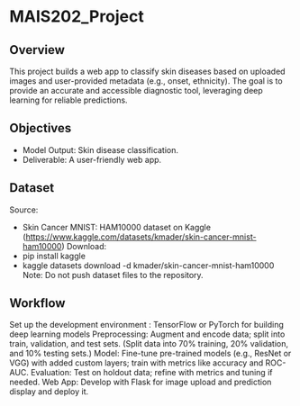 # MAIS202_Project

## Overview

This project builds a web app to classify skin diseases based on uploaded images and user-provided metadata (e.g., onset, ethnicity). The goal is to provide an accurate and accessible diagnostic tool, leveraging deep learning for reliable predictions.

## Objectives

- Model Output: Skin disease classification.
- Deliverable: A user-friendly web app.

## Dataset

Source: 
- Skin Cancer MNIST: HAM10000 dataset on Kaggle (https://www.kaggle.com/datasets/kmader/skin-cancer-mnist-ham10000)
Download:
- pip install kaggle
- kaggle datasets download -d kmader/skin-cancer-mnist-ham10000
Note: Do not push dataset files to the repository.

## Workflow

Set up the development environment : TensorFlow or PyTorch for building deep learning models
Preprocessing: Augment and encode data; split into train, validation, and test sets. (Split data into 70% training, 20% validation, and 10% testing sets.)
Model: Fine-tune pre-trained models (e.g., ResNet or VGG) with added custom layers; train with metrics like accuracy and ROC-AUC.
Evaluation: Test on holdout data; refine with metrics and tuning if needed.
Web App: Develop with Flask for image upload and prediction display and deploy it.


